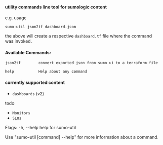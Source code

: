#### utility commands line tool for sumologic content

e.g. usage 

``` shell
sumo-util json2tf dashboard.json
```

the above will create a respective `dashboard.tf` file where the command was invoked.

#### Available Commands:
``` shell
json2tf        convert exported json from sumo ui to a terraform file 

help           Help about any command
```


#### currently supported content 
- `dashboards` (v2)

todo 
- `Monitors`
- `SLOs`


Flags:
-h, --help   help for sumo-util

Use "sumo-util [command] --help" for more information about a command.

